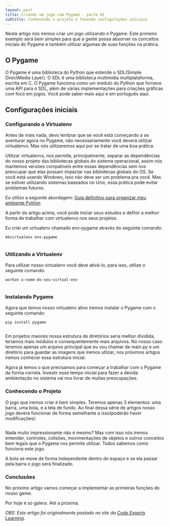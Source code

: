 ```yaml
---
layout: post
title: Criando um jogo com Pygame - parte 01
subtitle: Conhecendo o projeto e fazendo configurações iniciais
---
```


Neste artigo nós iremos criar um jogo utilizando o Pygame. Este primeiro exemplo será bem simples para que a gente possa absorver os conceitos iniciais do Pygame e também utilizar algumas de suas funções na prática.

## O Pygame

O Pygame é uma biblioteca do Python que estende o SDL(Simple DirectMedia Layer). O SDL é uma biblioteca multimídia multiplataforma, escrita em C. O Pygame funciona como um módulo do Python que fornece uma API para o SDL, além de várias implementações para criações gráficas com foco em jogos. Você pode saber mais aqui e em português aqui.

## Configurações iniciais

### Configurando o Virtualenv

Antes de mais nada, devo lembrar que se você está começando a se aventurar agora no Pygame, não necessariamente você deverá utilizar virtualenvs. Mas nós utilizaremos aqui por se tratar de uma boa prática.

Utilizar virtualenvs, nos permite, principalmente, separar as dependências do nosso projeto das bibliotecas globais do sistema operacional, assim nós mantemos versões compatíveis entre essas dependências sem nos preocupar que elas possam impactar nas bibliotecas globais do OS. Se você está usando Windows, isso não deve ser um problema pra você. Mas se estiver utilizando sistemas baseados no Unix, essa prática pode evitar problemas futuros.

Eu utilizo a seguinte abordagem: <a target="_blank" href="https://medium.com/welcome-to-the-django/guia-definitivo-para-organizar-meu-ambiente-python-a16e2479b753">Guia definitivo para organizar meu ambiente Python</a>

A partir do artigo acima, você pode iniciar seus estudos e definir a melhor forma de trabalhar com virtualenvs nos seus projetos.

Eu criei um virtualenv chamado env-pygame através do seguinte comando:

```mkvirtualenv env-pygame```

<center>
    <img src="../img/articles-images/2018-02-26-criando-um-jogo-com-pygame-parte01/2018-02-26-criando-um-jogo-com-pygame-parte01-mark0.png" alt="">
</center>

### Utilizando a Virtualenv

Para utilizar nosso virtualenv você deve ativá-lo, para isso, utilize o seguinte comando:

```workon o-nome-do-seu-virtual-env```

<center>
    <img src="../img/articles-images/2018-02-26-criando-um-jogo-com-pygame-parte01/1__fNBLcUKSRw4iOc_Z_WCzw.png" alt="">
</center>

### Instalando Pygame

Agora que temos nosso virtualenv ativo iremos instalar o Pygame com o seguinte comando:

```pip install pygame```

<center>
    <img src="../img/articles-images/2018-02-26-criando-um-jogo-com-pygame-parte01/1_Z3bJplD4HeqQoGRb__adjQ.png" alt="">
</center>

Em projetos maiores nossa estrutura de diretórios seria melhor dividida, teríamos mais módulos e consequentemente mais arquivos. No nosso caso teremos apenas um arquivo principal que eu vou chamar de main.py e um diretório para guardar as imagens que iremos utlizar, nos próximos artigos iremos conhecer essa estrutura inicial.

Agora já temos o que precisamos para começar a trabalhar com o Pygame da forma correta. Investir esse tempo inicial para fazer a devida ambientação no sistema vai nos livrar de muitas preocupações.

### Conhecendo o Projeto

O jogo que iremos criar é bem simples. Teremos apenas 3 elementos: uma barra, uma bola, e a tela de fundo. Ao final dessa série de artigos nosso jogo deverá funcionar de forma semelhante a isso(poderão haver modificações):

<center>
    <img src="../img/articles-images/2018-02-26-criando-um-jogo-com-pygame-parte01/1_bvUZYV4iliY8546NS2i5wg.gif" alt="">
</center>

Nada muito impressionante não é mesmo? Mas com isso nós iremos entender, controles, colisões, movimentações de objetos e outros conceitos bem legais que o Pygame nos permite utilizar. Todos sabemos como funciona este jogo.

A bola se move de forma independente dentro do espaço e se ela passar pela barra o jogo será finalizado.

### Conclusões

No próximo artigo vamos começar a implementar as primeiras funções do nosso game.

Por hoje é só galera. Até a próxima.

*OBS: Este artigo foi originalmente postado no site da <a target="_blank" href="https://blog.codeexpertslearning.com.br/como-criar-seu-primeiro-jogo-com-pygame-parte-01-8eb7e704a488">Code Experts Learning</a>*.
